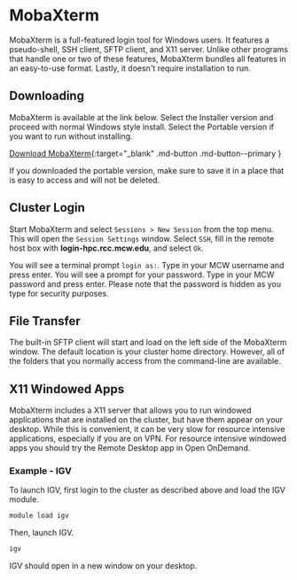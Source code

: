 # MobaXterm

MobaXterm is a full-featured login tool for Windows users. It features a pseudo-shell, SSH client, SFTP client, and X11 server. Unlike other programs that handle one or two of these features, MobaXterm bundles all features in an easy-to-use format. Lastly, it doesn't require installation to run.

## Downloading

MobaXterm is available at the link below. Select the Installer version and proceed with normal Windows style install. Select the Portable version if you want to run without installing.

[Download MobaXterm](https://mobaxterm.mobatek.net/download-home-edition.html){:target="_blank" .md-button .md-button--primary }

If you downloaded the portable version, make sure to save it in a place that is easy to access and will not be deleted.

## Cluster Login

Start MobaXterm and select `Sessions > New Session` from the top menu. This will open the `Session Settings` window. Select `SSH`, fill in the remote host box with **login-hpc.rcc.mcw.edu**, and select `Ok`.

You will see a terminal prompt `login as:`. Type in your MCW username and press enter. You will see a prompt for your password. Type in your MCW password and press enter. Please note that the password is hidden as you type for security purposes.

## File Transfer

The built-in SFTP client will start and load on the left side of the MobaXterm window. The default location is your cluster home directory. However, all of the folders that you normally access from the command-line are available.

## X11 Windowed Apps

MobaXterm includes a X11 server that allows you to run windowed applications that are installed on the cluster, but have them appear on your desktop. While this is convenient, it can be very slow for resource intensive applications, especially if you are on VPN. For resource intensive windowed apps you should try the Remote Desktop app in Open OnDemand.

### Example - IGV

To launch IGV, first login to the cluster as described above and load the IGV module.

```bash
module load igv
```

Then, launch IGV.

```bash
igv
```

IGV should open in a new window on your desktop.
